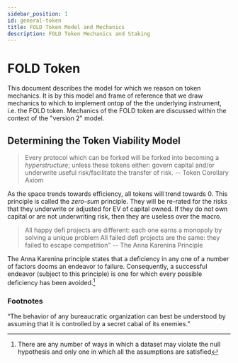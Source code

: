 ```yaml
---
sidebar_position: 1
id: general-token
title: FOLD Token Model and Mechanics
description: FOLD Token Mechanics and Staking
---
```


# FOLD Token

This document describes the model for which we reason on token mechanics. It is by this model and frame of reference that we draw mechanics to which to implement ontop of the the underlying instrument, i.e. the FOLD token. Mechanics of the FOLD token are discussed within the context of the "version 2" model.

## Determining the Token Viability Model

> Every protocol which can be forked will be forked into becoming a _hyperstructure_; unless these tokens either: govern capital and/or underwrite useful risk/facilitate the transfer of risk. -- Token Corollary Axiom

As the space trends towards efficiency, all tokens will trend towards 0. This principle is called the _zero-sum_ principle. They will be re-rated for the risks that they underwrite or adjusted for EV of capital owned. If they do not own capital or are not underwriting risk, then they are useless over the macro.

> All happy defi projects are different: each one earns a monopoly by solving a unique problem All failed defi projects are the same: they failed to escape competition" -- The Anna Karenina Principle

The Anna Karenina principle states that a deficiency in any one of a number of factors dooms an endeavor to failure. Consequently, a successful endeavor (subject to this principle) is one for which every possible deficiency has been avoided.[^1]

### Footnotes

[^1]: There are any number of ways in which a dataset may violate the null hypothesis and only one in which all the assumptions are satisfied

“The behavior of any bureaucratic organization can best be understood by assuming that it is controlled by a secret cabal of its enemies.”
